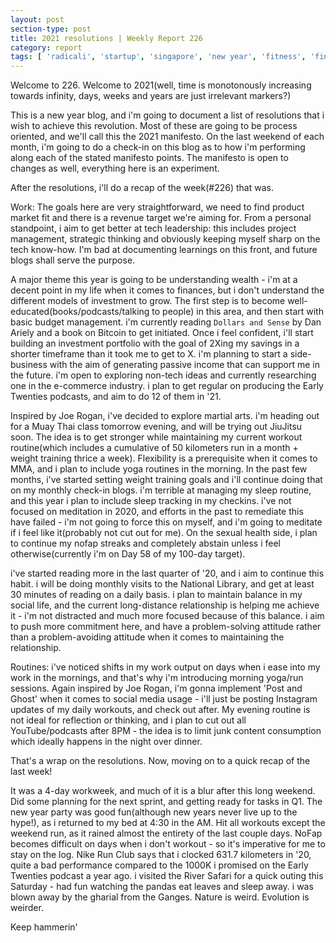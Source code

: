 ```yaml
---
layout: post
section-type: post
title: 2021 resolutions | Weekly Report 226
category: report
tags: [ 'radicali', 'startup', 'singapore', 'new year', 'fitness', 'finance' ]
---
```


Welcome to 226. Welcome to 2021(well, time is monotonously increasing towards infinity, days, weeks and years are just irrelevant markers?)

This is a new year blog, and i'm going to document a list of resolutions that i wish to achieve this revolution. Most of these are going to be process oriented, and we'll call this the 2021 manifesto. On the last weekend of each month, i'm going to do a check-in on this blog as to how i'm performing along each of the stated manifesto points. The manifesto is open to changes as well, everything here is an experiment.

After the resolutions, i'll do a recap of the week(#226) that was.

Work: The goals here are very straightforward, we need to find product market fit and there is a revenue target we're aiming for. From a personal standpoint, i aim to get better at tech leadership: this includes project management, strategic thinking and obviously keeping myself sharp on the tech know-how. I'm bad at documenting learnings on this front, and future blogs shall serve the purpose.

A major theme this year is going to be understanding wealth - i'm at a decent point in my life when it comes to finances, but i don't understand the different models of investment to grow. The first step is to become well-educated(books/podcasts/talking to people) in this area, and then start with basic budget management. i'm currently reading `Dollars and Sense` by Dan Ariely and a book on Bitcoin to get initiated. Once i feel confident, i'll start building an investment portfolio with the goal of 2Xing my savings in a shorter timeframe than it took me to get to X. i'm planning to start a side-business with the aim of generating passive income that can support me in the future. i'm open to exploring non-tech ideas and currently researching one in the e-commerce industry. i plan to get regular on producing the Early Twenties podcasts, and aim to do 12 of them in '21.

Inspired by Joe Rogan, i've decided to explore martial arts. i'm heading out for a Muay Thai class tomorrow evening, and will be trying out JiuJitsu soon. The idea is to get stronger while maintaining my current workout routine(which includes a cumulative of 50 kilometers run in a month + weight training thrice a week). Flexibility is a prerequisite when it comes to MMA, and i plan to include yoga routines in the morning. In the past few months, i've started setting weight training goals and i'll continue doing that on my monthly check-in blogs. i'm terrible at managing my sleep routine, and this year i plan to include sleep tracking in my checkins. i've not focused on meditation in 2020, and efforts in the past to remediate this have failed - i'm not going to force this on myself, and i'm going to meditate if i feel like it(probably not cut out for me). On the sexual health side, i plan to continue my nofap streaks and completely abstain unless i feel otherwise(currently i'm on Day 58 of my 100-day target).

i've started reading more in the last quarter of '20, and i aim to continue this habit. i will be doing monthly visits to the National Library, and get at least 30 minutes of reading on a daily basis. i plan to maintain balance in my social life, and the current long-distance relationship is helping me achieve it - i'm not distracted and much more focused because of this balance. i aim to push more commitment here, and have a problem-solving attitude rather than a problem-avoiding attitude when it comes to maintaining the relationship.

Routines: i've noticed shifts in my work output on days when i ease into my work in the mornings, and that's why i'm introducing morning yoga/run sessions. Again inspired by Joe Rogan, i'm gonna implement 'Post and Ghost' when it comes to social media usage - i'll just be posting Instagram updates of my daily workouts, and check out after. My evening routine is not ideal for reflection or thinking, and i plan to cut out all YouTube/podcasts after 8PM - the idea is to limit junk content consumption which ideally happens in the night over dinner.

That's a wrap on the resolutions. Now, moving on to a quick recap of the last week!

It was a 4-day workweek, and much of it is a blur after this long weekend. Did some planning for the next sprint, and getting ready for tasks in Q1. The new year party was good fun(although new years never live up to the hype!), as i returned to my bed at 4:30 in the AM. Hit all workouts except the weekend run, as it rained almost the entirety of the last couple days. NoFap becomes difficult on days when i don't workout - so it's imperative for me to stay on the log. Nike Run Club says that i clocked 631.7 kilometers in '20, quite a bad performance compared to the 1000K i promised on the Early Twenties podcast a year ago. i visited the River Safari for a quick outing this Saturday - had fun watching the pandas eat leaves and sleep away. i was blown away by the gharial from the Ganges. Nature is weird. Evolution is weirder.

Keep hammerin'